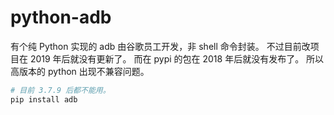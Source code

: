 # python-adb

有个纯 Python 实现的 adb 由谷歌员工开发，非 shell 命令封装。
不过目前改项目在 2019 年后就没有更新了。
而在 pypi 的包在 2018 年后就没有发布了。
所以高版本的 python 出现不兼容问题。

```bash
# 目前 3.7.9 后都不能用。
pip install adb
```
